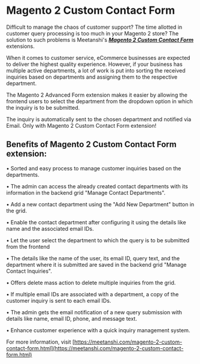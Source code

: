 # Magento 2 Custom Contact Form

Difficult to manage the chaos of customer support? The time allotted in customer query processing is too much in your Magento 2 store? The solution to such problems is Meetanshi's ***[Magento 2 Custom Contact Form](https://meetanshi.com/magento-2-custom-contact-form.html)*** extensions.

When it comes to customer service, eCommerce businesses are expected to deliver the highest quality experience. However, if your business has multiple active departments, a lot of work is put into sorting the received inquiries based on departments and assigning them to the respective department.

The Magento 2 Advanced Form extension makes it easier by allowing the frontend users to select the department from the dropdown option in which the inquiry is to be submitted.

The inquiry is automatically sent to the chosen department and notified via Email. Only with Magento 2 Custom Contact Form extension!

##  Benefits of Magento 2 Custom Contact Form extension:

• Sorted and easy process to manage customer inquiries based on the departments.

• The admin can access the already created contact departments with its information in the backend grid "Manage Contact Departments".

• Add a new contact department using the "Add New Department" button in the grid.

• Enable the contact department after configuring it using the details like name and the associated email IDs.

• Let the user select the department to which the query is to be submitted from the frontend

• The details like the name of the user, its email ID, query text, and the department where it is submitted are saved in the backend grid "Manage Contact Inquiries".

• Offers delete mass action to delete multiple inquiries from the grid.

• If multiple email IDs are associated with a department, a copy of the customer inquiry is sent to each email IDs.

• The admin gets the email notification of a new query submission with details like name, email ID, phone, and message text.

• Enhance customer experience with a quick inquiry management system.

For more information, visit [https://meetanshi.com/magento-2-custom-contact-form.html](https://meetanshi.com/magento-2-custom-contact-form.html)



